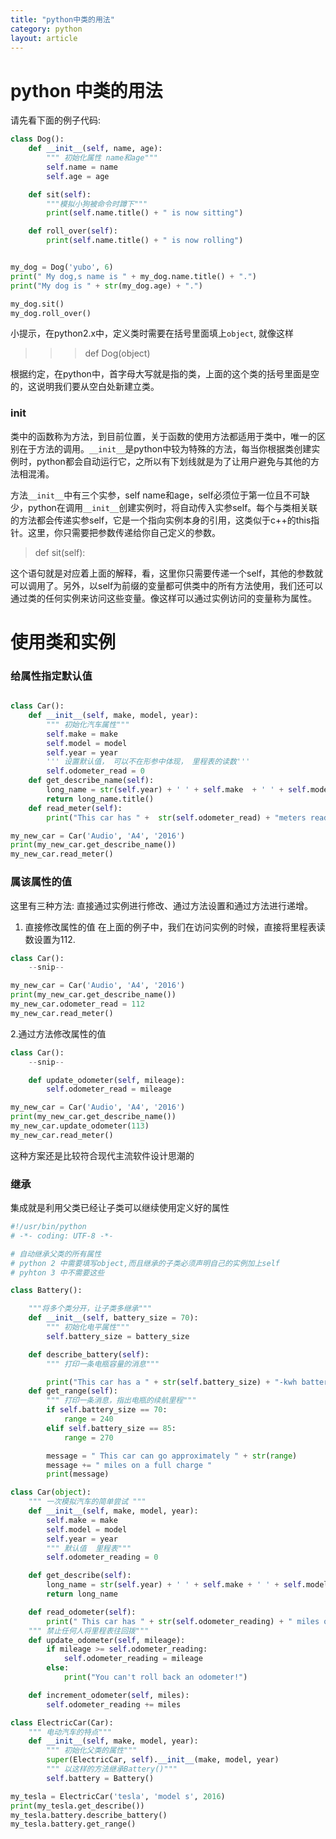```yaml
---
title: "python中类的用法"
category: python
layout: article
---
```


# python 中类的用法
请先看下面的例子代码:

```python
class Dog():
    def __init__(self, name, age):
        """ 初始化属性 name和age"""
        self.name = name
        self.age = age

    def sit(self):
        """模拟小狗被命令时蹲下"""
        print(self.name.title() + " is now sitting")

    def roll_over(self):
        print(self.name.title() + " is now rolling")


my_dog = Dog('yubo', 6)
print(" My dog,s name is " + my_dog.name.title() + ".")
print("My dog is " + str(my_dog.age) + ".")

my_dog.sit()
my_dog.roll_over()

```
小提示，在python2.x中，定义类时需要在括号里面填上`object`, 就像这样

>>> def Dog(object)

根据约定，在python中，首字母大写就是指的类，上面的这个类的括号里面是空的，这说明我们要从空白处新建立类。


### __init__
类中的函数称为方法，到目前位置，关于函数的使用方法都适用于类中，唯一的区别在于方法的调用。`__init__`是python中较为特殊的方法，每当你根据类创建实例时，python都会自动运行它，之所以有下划线就是为了让用户避免与其他的方法相混淆。

方法`__init__`中有三个实参，self name和age，self必须位于第一位且不可缺少，python在调用`__init__`创建实例时，将自动传入实参self。每个与类相关联的方法都会传递实参self，它是一个指向实例本身的引用，这类似于c++的this指针。这里，你只需要把参数传递给你自己定义的参数。

>def sit(self):

这个语句就是对应着上面的解释，看，这里你只需要传递一个self，其他的参数就可以调用了。另外，以self为前缀的变量都可供类中的所有方法使用，我们还可以通过类的任何实例来访问这些变量。像这样可以通过实例访问的变量称为属性。

# 使用类和实例

### 给属性指定默认值

```python

class Car():
    def __init__(self, make, model, year):
        """ 初始化汽车属性"""
        self.make = make
        self.model = model
        self.year = year
        ''' 设置默认值， 可以不在形参中体现， 里程表的读数'''
        self.odometer_read = 0
    def get_describe_name(self):
        long_name = str(self.year) + ' ' + self.make  + ' ' + self.model
        return long_name.title()
    def read_meter(self):
        print("This car has " +  str(self.odometer_read) + "meters read ")

my_new_car = Car('Audio', 'A4', '2016')
print(my_new_car.get_describe_name())
my_new_car.read_meter()
```

### 属该属性的值
这里有三种方法: 直接通过实例进行修改、通过方法设置和通过方法进行递增。

1. 直接修改属性的值
在上面的例子中，我们在访问实例的时候，直接将里程表读数设置为112.

```python
class Car():
	--snip--

my_new_car = Car('Audio', 'A4', '2016')
print(my_new_car.get_describe_name())
my_new_car.odometer_read = 112
my_new_car.read_meter()
```

2.通过方法修改属性的值
```python
class Car():
	--snip--

    def update_odometer(self, mileage):
        self.odometer_read = mileage

my_new_car = Car('Audio', 'A4', '2016')
print(my_new_car.get_describe_name())
my_new_car.update_odometer(113)
my_new_car.read_meter()
```
这种方案还是比较符合现代主流软件设计思潮的

### 继承
集成就是利用父类已经让子类可以继续使用定义好的属性

```python
#!/usr/bin/python
# -*- coding: UTF-8 -*-

# 自动继承父类的所有属性
# python 2 中需要填写object,而且继承的子类必须声明自己的实例加上self
# pyhton 3 中不需要这些

class Battery():

	"""将多个类分开，让子类多继承"""
	def __init__(self, battery_size = 70):
		""" 初始化电平属性"""
		self.battery_size = battery_size

	def describe_battery(self):
		""" 打印一条电瓶容量的消息"""

		print("This car has a " + str(self.battery_size) + "-kwh battery.")
	def get_range(self):
		""" 打印一条消息，指出电瓶的续航里程"""
		if self.battery_size == 70:
			range = 240
		elif self.battery_size == 85:
			range = 270

		message = " This car can go approximately " + str(range)
		message += " miles on a full charge "
		print(message)

class Car(object):
	""" 一次模拟汽车的简单尝试 """
	def __init__(self, make, model, year):
		self.make = make
		self.model = model
		self.year = year
		""" 默认值  里程表"""
		self.odometer_reading = 0

	def get_describe(self):
		long_name = str(self.year) + ' ' + self.make + ' ' + self.model
		return long_name

	def read_odometer(self):
		print(" This car has " + str(self.odometer_reading) + " miles on it")
	""" 禁止任何人将里程表往回拨"""
	def update_odometer(self, mileage):
		if mileage >= self.odometer_reading:
			self.odometer_reading = mileage
		else:
			print("You can't roll back an odometer!")

	def increment_odometer(self, miles):
		self.odometer_reading += miles

class ElectricCar(Car):
	""" 电动汽车的特点"""
	def __init__(self, make, model, year):
		""" 初始化父类的属性"""
		super(ElectricCar, self).__init__(make, model, year)
		""" 以这样的方法继承Battery()"""
		self.battery = Battery()

my_tesla = ElectricCar('tesla', 'model s', 2016)
print(my_tesla.get_describe())
my_tesla.battery.describe_battery()
my_tesla.battery.get_range()
```
